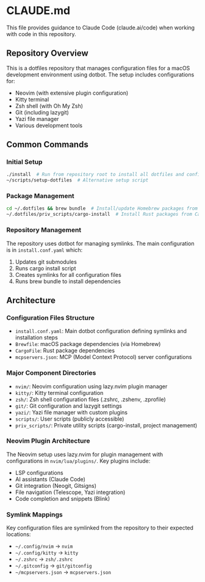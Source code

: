 # CLAUDE.md

This file provides guidance to Claude Code (claude.ai/code) when working with code in this repository.

## Repository Overview

This is a dotfiles repository that manages configuration files for a macOS development environment using dotbot. The setup includes configurations for:
- Neovim (with extensive plugin configuration)
- Kitty terminal
- Zsh shell (with Oh My Zsh)
- Git (including lazygit)
- Yazi file manager
- Various development tools

## Common Commands

### Initial Setup
```bash
./install  # Run from repository root to install all dotfiles and configurations
~/scripts/setup-dotfiles  # Alternative setup script
```

### Package Management
```bash
cd ~/.dotfiles && brew bundle  # Install/update Homebrew packages from Brewfile
~/.dotfiles/priv_scripts/cargo-install  # Install Rust packages from CargoFile
```

### Repository Management
The repository uses dotbot for managing symlinks. The main configuration is in `install.conf.yaml` which:
1. Updates git submodules
2. Runs cargo install script
3. Creates symlinks for all configuration files
4. Runs brew bundle to install dependencies

## Architecture

### Configuration Files Structure
- `install.conf.yaml`: Main dotbot configuration defining symlinks and installation steps
- `Brewfile`: macOS package dependencies (via Homebrew)
- `CargoFile`: Rust package dependencies
- `mcpservers.json`: MCP (Model Context Protocol) server configurations

### Major Component Directories
- `nvim/`: Neovim configuration using lazy.nvim plugin manager
- `kitty/`: Kitty terminal configuration
- `zsh/`: Zsh shell configuration files (.zshrc, .zshenv, .zprofile)
- `git/`: Git configuration and lazygit settings
- `yazi/`: Yazi file manager with custom plugins
- `scripts/`: User scripts (publicly accessible)
- `priv_scripts/`: Private utility scripts (cargo-install, project management)

### Neovim Plugin Architecture
The Neovim setup uses lazy.nvim for plugin management with configurations in `nvim/lua/plugins/`. Key plugins include:
- LSP configurations
- AI assistants (Claude Code)
- Git integration (Neogit, Gitsigns)
- File navigation (Telescope, Yazi integration)
- Code completion and snippets (Blink)

### Symlink Mappings
Key configuration files are symlinked from the repository to their expected locations:
- `~/.config/nvim` → `nvim`
- `~/.config/kitty` → `kitty`
- `~/.zshrc` → `zsh/.zshrc`
- `~/.gitconfig` → `git/gitconfig`
- `~/mcpservers.json` → `mcpservers.json`